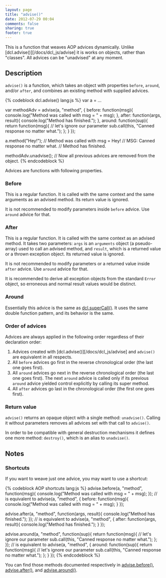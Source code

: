```yaml
---
layout: page
title: "advise()"
date: 2012-07-29 00:04
comments: false
sharing: true
footer: true
---
```


This is a function that weaves AOP advices dynamically. Unlike [dcl.advise()][/docs/dcl_js/advise]
it is works on objects, rather than "classes". All advices can be "unadvised" at any moment.

## Description

`advise()` is a function, which takes an object with properties `before`, `around`, and/or `after`, and
combines an existing method with supplied advices.

{% codeblock dcl.advise() lang:js %}
var a = ...

var methodAdv = advise(a, "method", {
  before: function(msg){
    console.log("Method was called with msg = " + msg);
  },
  after: function(args, result){
    console.log("Method has finished.");
  },
  around: function(sup){
    return function(msg){
      // let's ignore our parameter
      sub.call(this, "Canned response no matter what.");
    };
  }
});

a.method("Hey!");
// Method was called with msg = Hey!
// MSG: Canned response no matter what.
// Method has finished.

methodAdv.unadvise();
// Now all previous advices are removed from the object.
{% endcodeblock %}

Advices are functions with following properties.

### Before

This is a regular function. It is called with the same context and the same arguments as an advised method.
Its return value is ignored.

It is not recommended to modify parameters inside `before` advice. Use `around` advice for that.

### After

This is a regular function. It is called with the same context as an advised method. It takes two parameters: `args` is
an `arguments` object (a pseudo-array) used to call an advised method, and `result`, which is a returned value or
a thrown exception object. Its returned value is ignored.

It is not recommended to modify parameters or a returned value inside `after` advice. Use `around` advice for that.

It is recommended to derive all exception objects from the standard `Error` object, so erroneous and normal
result values would be distinct.

### Around

Essentially this advice is the same as [dcl.superCall()](/docs/mini_js/supercall). It uses the same double
function pattern, and its behavior is the same.

### Order of advices

Advices are always applied in the following order regardless of their declaration order:

1. Advices created with [dcl.advise()][/docs/dcl_js/advise] and `advise()` are equivalent in all respects.
2. All `before` advices go first in the reverse chronological order (the last one goes first).
3. All `around` advices go next in the reverse chronological order (the last one goes first). The next `around` advice
is called only if its previous `around` advice yielded control explicitly by calling its super method.
4. All `after` advices go last in the chronological order (the first one goes first).

### Return value

`advise()` returns an opaque object with a single method: `unadvise()`. Calling it without parameters removes all
advices set with that call to `advise()`.

In order to be compatible with general destruction mechanisms it defines one more method: `destroy()`, which is
an alias to `unadvise()`.

## Notes

### Shortcuts

If you want to weave just one advice, you may want to use a shortcut:

{% codeblock AOP shortcuts lang:js %}
advise.before(a, "method", function(msg){
  console.log("Method was called with msg = " + msg);
});
// is equivalent to
advise(a, "method", {
  before: function(msg){
    console.log("Method was called with msg = " + msg);
  }
});

advise.after(a, "method", function(args, result){
  console.log("Method has finished.");
});
// is equivalent to
advise(a, "method", {
  after: function(args, result){
    console.log("Method has finished.");
  }
});

advise.around(a, "method", function(sup){
  return function(msg){
    // let's ignore our parameter
    sub.call(this, "Canned response no matter what.");
  };
});
// is equivalent to
advise(a, "method", {
  around: function(sup){
    return function(msg){
      // let's ignore our parameter
      sub.call(this, "Canned response no matter what.");
    };
  }
});
{% endcodeblock %}

You can find those methods documented respectively in [advise.before()](/docs/advise_js/before),
[advise.after()](/docs/advise_js/after), and [advise.around()](/docs/advise_js/around).
